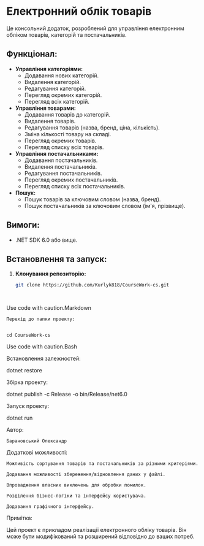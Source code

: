       
# Електронний облік товарів

Це консольний додаток, розроблений для управління електронним обліком товарів, категорій та постачальників. 

## Функціонал:

* **Управління категоріями:**
    * Додавання нових категорій.
    * Видалення категорій.
    * Редагування категорій.
    * Перегляд окремих категорій.
    * Перегляд всіх категорій.
* **Управління товарами:**
    * Додавання товарів до категорій.
    * Видалення товарів.
    * Редагування товарів (назва, бренд, ціна, кількість).
    * Зміна кількості товару на складі.
    * Перегляд окремих товарів.
    * Перегляд списку всіх товарів.
* **Управління постачальниками:**
    * Додавання постачальників.
    * Видалення постачальників.
    * Редагування постачальників.
    * Перегляд окремих постачальників.
    * Перегляд списку всіх постачальників.
* **Пошук:**
    * Пошук товарів за ключовим словом (назва, бренд).
    * Пошук постачальників за ключовим словом (ім'я, прізвище).

## Вимоги:

* .NET SDK 6.0 або вище.

## Встановлення та запуск:

1. **Клонування репозиторію:**
   ```bash
   git clone https://github.com/Kurlyk818/CourseWork-cs.git

    
Use code with caution.Markdown

    Перехід до папки проекту:

          
    cd CourseWork-cs

        

Use code with caution.Bash

Встановлення залежностей:

      
dotnet restore


Збірка проекту:

      
dotnet publish -c Release -o bin/Release/net6.0


Запуск проекту:

      
dotnet run

Автор:

    Барановський Олександр

Додаткові можливості:

    Можливість сортування товарів та постачальників за різними критеріями.

    Додавання можливості збереження/відновлення даних у файлі.

    Впровадження власних виключень для обробки помилок.

    Розділення бізнес-логіки та інтерфейсу користувача.

    Додавання графічного інтерфейсу.

Примітка:

Цей проект є прикладом реалізації електронного обліку товарів. Він може бути модифікований та розширений відповідно до ваших потреб.   
